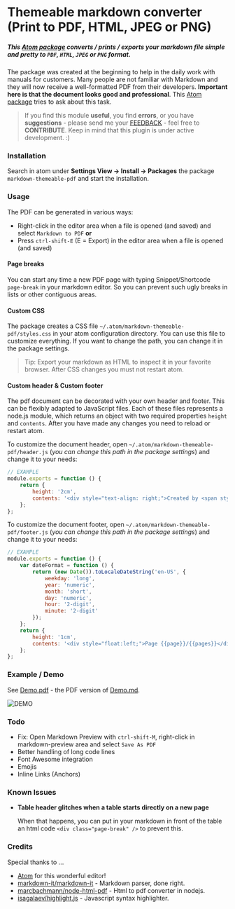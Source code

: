 Themeable markdown converter (Print to PDF, HTML, JPEG or PNG)
==============================================================

##### This [Atom package](https://atom.io/packages/markdown-themeable-pdf) converts / prints / exports your markdown file simple and pretty to `PDF`, `HTML`, `JPEG` or `PNG` format.

The package was created at the beginning to help in the daily work with manuals for customers. Many people are not familiar with Markdown and they will now receive a well-formatted PDF from their developers. **Important here is that the document looks good and professional**. This [Atom package](https://atom.io/packages/markdown-themeable-pdf) tries to ask about this task.

> If you find this module **useful**, you find **errors**, or you have **suggestions** - please send me your [FEEDBACK](https://github.com/cakebake/markdown-themeable-pdf/issues/new) - feel free to **CONTRIBUTE**. Keep in mind that this plugin is under active development. :)

### Installation

Search in atom under **Settings View -> Install -> Packages** the package `markdown-themeable-pdf` and start the installation.

### Usage

The PDF can be generated in various ways:

-	Right-click in the editor area when a file is opened (and saved) and select `Markdown to PDF` **or**
-	Press `ctrl-shift-E` (E = Export) in the editor area when a file is opened (and saved)

#### Page breaks

You can start any time a new PDF page with typing Snippet/Shortcode `page-break` in your markdown editor. So you can prevent such ugly breaks in lists or other contiguous areas.

#### Custom CSS

The package creates a CSS file `~/.atom/markdown-themeable-pdf/styles.css` in your atom configuration directory. You can use this file to customize everything. If you want to change the path, you can change it in the package settings.

> Tip: Export your markdown as HTML to inspect it in your favorite browser. After CSS changes you must not restart atom.

#### Custom header & Custom footer

The pdf document can be decorated with your own header and footer. This can be flexibly adapted to JavaScript files. Each of these files represents a node.js module, which returns an object with two required properties `height` and `contents`. After you have made any changes you need to reload or restart atom.

To customize the document header, open `~/.atom/markdown-themeable-pdf/header.js` (*you can change this path in the package settings*) and change it to your needs:

```javascript
// EXAMPLE
module.exports = function () {
    return {
        height: '2cm',
        contents: '<div style="text-align: right;">Created by <span style="color: #EC4634; font-size: 120%; text-transform: uppercase;">markdown-themeable-pdf</span></div>'
    };
};
```

To customize the document footer, open `~/.atom/markdown-themeable-pdf/footer.js` (*you can change this path in the package settings*) and change it to your needs:

```javascript
// EXAMPLE
module.exports = function () {
    var dateFormat = function () {
        return (new Date()).toLocaleDateString('en-US', {
            weekday: 'long',
            year: 'numeric',
            month: 'short',
            day: 'numeric',
            hour: '2-digit',
            minute: '2-digit'
        });
    };
    return {
        height: '1cm',
        contents: '<div style="float:left;">Page {{page}}/{{pages}}</div><div style="float:right;">&copy; Copyright ' + dateFormat() + ' by COMPANYNAME</div>'
    };
};
```

### Example / Demo

See [Demo.pdf](https://github.com/cakebake/markdown-themeable-pdf/raw/master/tests/Demo.pdf) - the PDF version of [Demo.md](https://github.com/cakebake/markdown-themeable-pdf/raw/master/tests/Demo.md).

![DEMO](https://raw.githubusercontent.com/cakebake/markdown-themeable-pdf/master/DEMO.gif)

### Todo

-	Fix: Open Markdown Preview with `ctrl-shift-M`, right-click in markdown-preview area and select `Save As PDF`
-	Better handling of long code lines
-	Font Awesome integration
-	Emojis
-	Inline Links (Anchors)

### Known Issues

-	**Table header glitches when a table starts directly on a new page**

	When that happens, you can put in your markdown in front of the table an html code `<div class="page-break" />` to prevent this.

### Credits

Special thanks to ...

-	[Atom](https://atom.io/) for this wonderful editor!
-	[markdown-it/markdown-it](https://github.com/markdown-it/markdown-it) - Markdown parser, done right.
-	[marcbachmann/node-html-pdf](https://github.com/marcbachmann/node-html-pdf) - Html to pdf converter in nodejs.
-	[isagalaev/highlight.js](https://github.com/isagalaev/highlight.js) - Javascript syntax highlighter.
